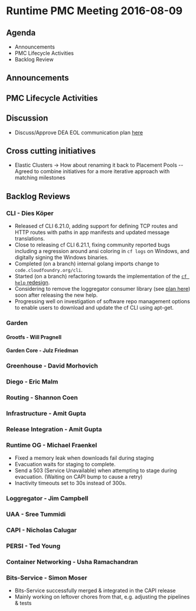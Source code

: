 # Runtime PMC Meeting 2016-08-09

## Agenda
* Announcements
* PMC Lifecycle Activities
* Backlog Review

## Announcements


## PMC Lifecycle Activities


## Discussion
- Discuss/Approve DEA EOL communication plan [here](https://docs.google.com/document/d/1L6behogKHG5GCs1suB-BLplb6_xB9L4LK0U0pAkuhYc/edit#)

## Cross cutting initiatives
- Elastic Clusters -> How about renaming it back to Placement Pools
-- Agreed to combine initiatives for a more iterative approach with matching milestones

## Backlog Reviews

### CLI - Dies Köper
- Released cf CLI 6.21.0, adding support for defining TCP routes and HTTP routes with paths in app manifests and updated message translations.
- Close to releasing cf CLI 6.21.1, fixing community reported bugs including a regression around ansi coloring in `cf logs` on Windows, and digitally signing the Windows binaries.
- Completed (on a branch) internal golang imports change to `code.cloudfoundry.org/cli`.
- Started (on a branch) refactoring towards the implementation of the [`cf help` redesign](https://docs.google.com/spreadsheets/d/1YasoPyhuajxcecV0QuFAtvnscR0ZZ1_vterDVXY8qDM/edit?usp=sharing).
- Considering to remove the loggregator consumer library (see [plan here](https://lists.cloudfoundry.org/archives/list/cf-dev@lists.cloudfoundry.org/message/JISQUXZVSRQELIFWAJ7GIY2YSUWQLXE7/)) soon after releasing the new help.
- Progressing well on investigation of software repo management options to enable users to download and update the cf CLI using apt-get.

### Garden

#### Grootfs - Will Pragnell

#### Garden Core - Julz Friedman

### Greenhouse - David Morhovich

### Diego - Eric Malm

### Routing - Shannon Coen

### Infrastructure - Amit Gupta

### Release Integration - Amit Gupta

### Runtime OG - Michael Fraenkel
- Fixed a memory leak when downloads fail during staging
- Evacuation waits for staging to complete.
- Send a 503 (Service Unavailable) when attempting to stage during evacuation.
  (Waiting on CAPI bump to cause a retry)
- Inactivity timeouts set to 30s instead of 300s.

### Loggregator - Jim Campbell

### UAA - Sree Tummidi

### CAPI - Nicholas Calugar

### PERSI - Ted Young

### Container Networking - Usha Ramachandran

### Bits-Service - Simon Moser

- Bits-Service successfully merged & integrated in the CAPI release
- Mainly working on leftover chores from that, e.g. adjusting the pipelines & tests 

